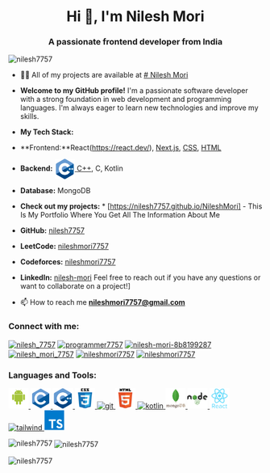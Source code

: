 <h1 align="center">Hi 👋, I'm Nilesh Mori</h1>
<h3 align="center">A passionate frontend developer from India</h3>

<p align="left"> <img src="https://komarev.com/ghpvc/?username=nilesh7757&label=Profile%20views&color=0e75b6&style=flat" alt="nilesh7757" /> </p>

- 👨‍💻 All of my projects are available at [# Nilesh Mori ](https://github.com/nilesh7757)
- **Welcome to my GitHub profile!** I'm a passionate software developer with a strong foundation in web development and programming languages. I'm always eager to learn new technologies and improve my skills.
- **My Tech Stack:**
- **Frontend:**React(https://react.dev/), [Next.js](https://nextjs.org/), [CSS](https://developer.mozilla.org/en-US/docs/Web/CSS), [HTML](https://developer.mozilla.org/en-US/docs/Web/HTML)
- **Backend:** [<img src="https://raw.githubusercontent.com/devicons/devicon/master/icons/cplusplus/cplusplus-original.svg" align="center" alt="cplusplus" width="40" height="40"/> </a> <a href="https://www.w3schools.com/css/" target="_blank" rel="noreferrer"> C++](https://cplusplus.com/), C, Kotlin
- **Database:** MongoDB
- **Check out my projects:** * [https://nilesh7757.github.io/NileshMori] - This Is My Portfolio Where You Get All The Information About Me
- **GitHub:** [nilesh7757](https://github.com/nilesh7757)
- **LeetCode:** [nileshmori7757](https://leetcode.com/nileshmori7757/)
- **Codeforces:** [nileshmori7757](https://codeforces.com/profile/nileshmori7757)
- **LinkedIn:** [nilesh-mori](https://www.linkedin.com/in/nilesh-mori)
  Feel free to reach out if you have any questions or want to collaborate on a project!]

- 📫 How to reach me **nileshmori7757@gmail.com**

<h3 align="left">Connect with me:</h3>
<p align="left">
<a href="https://dev.to/nilesh_7757" target="blank"><img align="center" src="https://raw.githubusercontent.com/rahuldkjain/github-profile-readme-generator/master/src/images/icons/Social/devto.svg" alt="nilesh_7757" height="30" width="40" /></a>
<a href="https://twitter.com/programmer7757" target="blank"><img align="center" src="https://raw.githubusercontent.com/rahuldkjain/github-profile-readme-generator/master/src/images/icons/Social/twitter.svg" alt="programmer7757" height="30" width="40" /></a>
<a href="https://linkedin.com/in/nilesh-mori-8b8199287" target="blank"><img align="center" src="https://raw.githubusercontent.com/rahuldkjain/github-profile-readme-generator/master/src/images/icons/Social/linked-in-alt.svg" alt="nilesh-mori-8b8199287" height="30" width="40" /></a>
<a href="https://instagram.com/nilesh_mori_7757" target="blank"><img align="center" src="https://raw.githubusercontent.com/rahuldkjain/github-profile-readme-generator/master/src/images/icons/Social/instagram.svg" alt="nilesh_mori_7757" height="30" width="40" /></a>
<a href="https://codeforces.com/profile/nileshmori7757" target="blank"><img align="center" src="https://raw.githubusercontent.com/rahuldkjain/github-profile-readme-generator/master/src/images/icons/Social/codeforces.svg" alt="nileshmori7757" height="30" width="40" /></a>
<a href="https://www.leetcode.com/nileshmori7757" target="blank"><img align="center" src="https://raw.githubusercontent.com/rahuldkjain/github-profile-readme-generator/master/src/images/icons/Social/leet-code.svg" alt="nileshmori7757" height="30" width="40" /></a>
</p>

<h3 align="left">Languages and Tools:</h3>
<p align="left"> <a href="https://developer.android.com" target="_blank" rel="noreferrer"> <img src="https://raw.githubusercontent.com/devicons/devicon/master/icons/android/android-original-wordmark.svg" alt="android" width="40" height="40"/> </a> <a href="https://www.cprogramming.com/" target="_blank" rel="noreferrer"> <img src="https://raw.githubusercontent.com/devicons/devicon/master/icons/c/c-original.svg" alt="c" width="40" height="40"/> </a> <a href="https://www.w3schools.com/cpp/" target="_blank" rel="noreferrer"> <img src="https://raw.githubusercontent.com/devicons/devicon/master/icons/cplusplus/cplusplus-original.svg" alt="cplusplus" width="40" height="40"/> </a> <a href="https://www.w3schools.com/css/" target="_blank" rel="noreferrer"> <img src="https://raw.githubusercontent.com/devicons/devicon/master/icons/css3/css3-original-wordmark.svg" alt="css3" width="40" height="40"/> </a> <a href="https://git-scm.com/" target="_blank" rel="noreferrer"> <img src="https://www.vectorlogo.zone/logos/git-scm/git-scm-icon.svg" alt="git" width="40" height="40"/> </a> <a href="https://www.w3.org/html/" target="_blank" rel="noreferrer"> <img src="https://raw.githubusercontent.com/devicons/devicon/master/icons/html5/html5-original-wordmark.svg" alt="html5" width="40" height="40"/> </a> <a href="https://kotlinlang.org" target="_blank" rel="noreferrer"> <img src="https://www.vectorlogo.zone/logos/kotlinlang/kotlinlang-icon.svg" alt="kotlin" width="40" height="40"/> </a> <a href="https://www.mongodb.com/" target="_blank" rel="noreferrer"> <img src="https://raw.githubusercontent.com/devicons/devicon/master/icons/mongodb/mongodb-original-wordmark.svg" alt="mongodb" width="40" height="40"/> </a> <a href="https://nodejs.org" target="_blank" rel="noreferrer"> <img src="https://raw.githubusercontent.com/devicons/devicon/master/icons/nodejs/nodejs-original-wordmark.svg" alt="nodejs" width="40" height="40"/> </a> <a href="https://reactjs.org/" target="_blank" rel="noreferrer"> <img src="https://raw.githubusercontent.com/devicons/devicon/master/icons/react/react-original-wordmark.svg" alt="react" width="40" height="40"/> </a> <a href="https://tailwindcss.com/" target="_blank" rel="noreferrer"> <img src="https://www.vectorlogo.zone/logos/tailwindcss/tailwindcss-icon.svg" alt="tailwind" width="40" height="40"/> </a> <a href="https://www.typescriptlang.org/" target="_blank" rel="noreferrer"> <img src="https://raw.githubusercontent.com/devicons/devicon/master/icons/typescript/typescript-original.svg" alt="typescript" width="40" height="40"/> </a> </p>

<p><img align="left" src="https://github-readme-stats.vercel.app/api/top-langs?username=nilesh7757&show_icons=true&locale=en&layout=compact" alt="nilesh7757" /></p>

<p>&nbsp;<img align="center" src="https://github-readme-stats.vercel.app/api?username=nilesh7757&show_icons=true&locale=en" alt="nilesh7757" /></p>

<p><img align="center" src="https://github-readme-streak-stats.herokuapp.com/?user=nilesh7757&" alt="nilesh7757" /></p>
